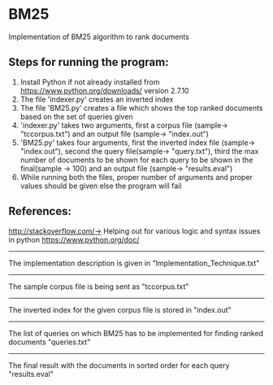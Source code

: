 # BM25
Implementation of BM25 algorithm to rank documents

Steps for running the program:
---------------------------------------------------------------------------------------------------------------------------
1. Install Python if not already installed from https://www.python.org/downloads/  version 2.7.10
2. The file 'indexer.py' creates an inverted index
3. The file 'BM25.py' creates a file which shows the top ranked documents based on the set of queries given
4. 'indexer.py' takes two arguments, first a corpus file (sample-> "tccorpus.txt") and an output file (sample-> "index.out")
5. 'BM25.py' takes four arguments, first the inverted index file (sample-> "index.out"), second the query file(sample-> "query.txt"), third the max number of documents to be shown for each query to be shown in the final(sample -> 100)  and an output file (sample-> "results.eval")
6. While running both the files, proper number of arguments and proper values should be given else the program will fail

References:
----------------------------------------------------------------------------------------------------------------------------
http://stackoverflow.com/-> Helping out for various logic and syntax issues in python
https://www.python.org/doc/


******************************************************************************************************
The implementation description is given in 
"Implementation_Technique.txt"

******************************************************************************************************
The sample corpus file is being sent as
"tccorpus.txt"

******************************************************************************************************
The inverted index for the given corpus file is stored in 
"index.out"

******************************************************************************************************
The list of queries on which BM25 has to be implemented for finding ranked documents
"queries.txt"

******************************************************************************************************
The final result with the documents in sorted order for each query
"results.eval"
